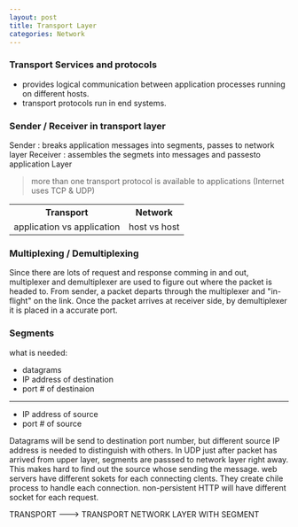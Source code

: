 ```yaml
---
layout: post
title: Transport Layer
categories: Network
---
```

### Transport Services and protocols
- provides logical communication between application processes running on different hosts.
- transport protocols run in end systems.

### Sender / Receiver in transport layer
Sender : breaks application messages into segments, passes to network layer
Receiver : assembles the segmets into messages and passesto application Layer

>more than one transport protocol is available to applications (Internet uses TCP & UDP)

<table>
  <tr>
    <th> Transport </th>
    <th> Network  </th>
  </tr>
  <tr>
    <td>application vs application</td>
    <td> host vs host  </td>
    </tr>
</table>

### Multiplexing / Demultiplexing
Since there are lots of request and response comming in and out, multiplexer and demultiplexer are used to figure out where the packet is headed to. From sender, a packet departs through the multiplexer and "in-flight" on the link. Once the packet arrives at receiver side, by demultiplexer it is placed in a accurate port.

### Segments
what is needed:
- datagrams
- IP address of destination
- port # of destinaion
---
- IP address of source
- port # of source

Datagrams will be send to destination port number, but different source IP address is needed to distinguish with others. In UDP just after packet has arrived from upper layer, segments are passsed to network layer right away. This makes hard to find out the source whose sending the message. web servers have different sokets for each connecting clents. They create chile process to handle each connection. non-persistent HTTP will have different socket for each request.

TRANSPORT ---> TRANSPORT
NETWORK LAYER WITH SEGMENT
